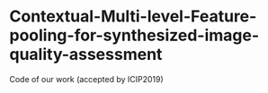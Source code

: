 # Contextual-Multi-level-Feature-pooling-for-synthesized-image-quality-assessment
Code of our work (accepted by ICIP2019)
